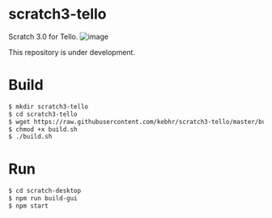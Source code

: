 # scratch3-tello
Scratch 3.0 for Tello.
![image](https://user-images.githubusercontent.com/42484226/74595154-93dda080-5081-11ea-8ef0-59eec11274d3.png)

This repository is under development.

# Build
```bash
$ mkdir scratch3-tello
$ cd scratch3-tello
$ wget https://raw.githubusercontent.com/kebhr/scratch3-tello/master/build.sh
$ chmod +x build.sh
$ ./build.sh
```

# Run
```bash
$ cd scratch-desktop
$ npm run build-gui
$ npm start
```

